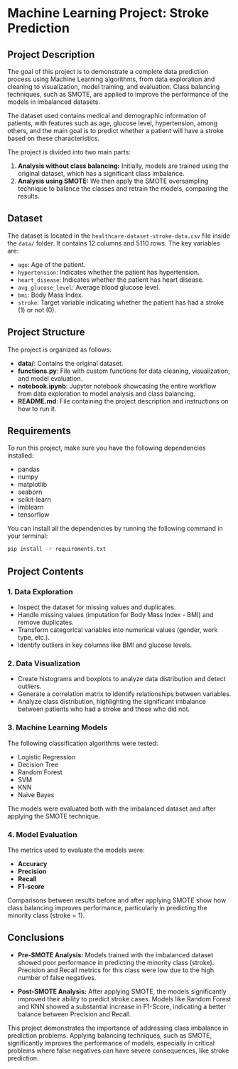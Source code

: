 # Machine Learning Project: Stroke Prediction

## Project Description

The goal of this project is to demonstrate a complete data prediction process using Machine Learning algorithms, from data exploration and cleaning to visualization, model training, and evaluation. Class balancing techniques, such as SMOTE, are applied to improve the performance of the models in imbalanced datasets.

The dataset used contains medical and demographic information of patients, with features such as age, glucose level, hypertension, among others, and the main goal is to predict whether a patient will have a stroke based on these characteristics.

The project is divided into two main parts:

1. **Analysis without class balancing:** Initially, models are trained using the original dataset, which has a significant class imbalance.
2. **Analysis using SMOTE:** We then apply the SMOTE oversampling technique to balance the classes and retrain the models, comparing the results.

## Dataset

The dataset is located in the `healthcare-dataset-stroke-data.csv` file inside the `data/` folder. It contains 12 columns and 5110 rows. The key variables are:

- `age`: Age of the patient.
- `hypertension`: Indicates whether the patient has hypertension.
- `heart_disease`: Indicates whether the patient has heart disease.
- `avg_glucose_level`: Average blood glucose level.
- `bmi`: Body Mass Index.
- `stroke`: Target variable indicating whether the patient has had a stroke (1) or not (0).

## Project Structure

The project is organized as follows:

- **data/**: Contains the original dataset.
- **functions.py**: File with custom functions for data cleaning, visualization, and model evaluation.
- **notebook.ipynb**: Jupyter notebook showcasing the entire workflow from data exploration to model analysis and class balancing.
- **README.md**: File containing the project description and instructions on how to run it.

## Requirements

To run this project, make sure you have the following dependencies installed:

- pandas
- numpy
- matplotlib
- seaborn
- scikit-learn
- imblearn
- tensorflow

You can install all the dependencies by running the following command in your terminal:

```bash
pip install -r requirements.txt
```

## Project Contents

### 1. Data Exploration

- Inspect the dataset for missing values and duplicates.
- Handle missing values (imputation for Body Mass Index - BMI) and remove duplicates.
- Transform categorical variables into numerical values (gender, work type, etc.).
- Identify outliers in key columns like BMI and glucose levels.

### 2. Data Visualization

- Create histograms and boxplots to analyze data distribution and detect outliers.
- Generate a correlation matrix to identify relationships between variables.
- Analyze class distribution, highlighting the significant imbalance between patients who had a stroke and those who did not.

### 3. Machine Learning Models

The following classification algorithms were tested:

- Logistic Regression
- Decision Tree
- Random Forest
- SVM
- KNN
- Naive Bayes

The models were evaluated both with the imbalanced dataset and after applying the SMOTE technique.

### 4. Model Evaluation

The metrics used to evaluate the models were:

- **Accuracy**
- **Precision**
- **Recall**
- **F1-score**

Comparisons between results before and after applying SMOTE show how class balancing improves performance, particularly in predicting the minority class (stroke = 1).

## Conclusions

- **Pre-SMOTE Analysis:** Models trained with the imbalanced dataset showed poor performance in predicting the minority class (stroke). Precision and Recall metrics for this class were low due to the high number of false negatives.
  
- **Post-SMOTE Analysis:** After applying SMOTE, the models significantly improved their ability to predict stroke cases. Models like Random Forest and KNN showed a substantial increase in F1-Score, indicating a better balance between Precision and Recall.

This project demonstrates the importance of addressing class imbalance in prediction problems. Applying balancing techniques, such as SMOTE, significantly improves the performance of models, especially in critical problems where false negatives can have severe consequences, like stroke prediction.